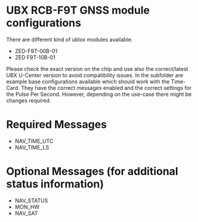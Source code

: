 # UBX RCB-F9T GNSS module configurations

There are different kind of ublox modules available.
- ZED-F9T-00B-01
- ZED F9T-10B-01

Please check the exact version on the chip and use also the correct/latest UBX U-Center version to avoid compatibility issues.
In the subfolder are example base configurations available which should work with the Time-Card. They have the correct messages enabled and the correct settings for the Pulse Per Second. However, depending on the use-case there might be changes required.

# Required Messages
- NAV_TIME_UTC
- NAV_TIME_LS

# Optional Messages (for additional status information)
- NAV_STATUS
- MON_HW
- NAV_SAT

